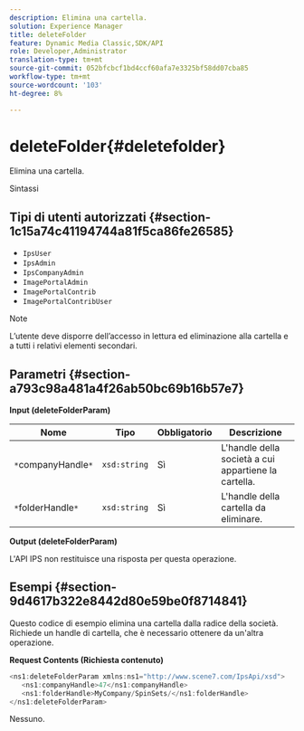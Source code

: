 ```yaml
---
description: Elimina una cartella.
solution: Experience Manager
title: deleteFolder
feature: Dynamic Media Classic,SDK/API
role: Developer,Administrator
translation-type: tm+mt
source-git-commit: 052bfcbcf1bd4ccf60afa7e3325bf58dd07cba85
workflow-type: tm+mt
source-wordcount: '103'
ht-degree: 8%

---
```



# deleteFolder{#deletefolder}

Elimina una cartella.

Sintassi

## Tipi di utenti autorizzati {#section-1c15a74c41194744a81f5ca86fe26585}

* `IpsUser`
* `IpsAdmin`
* `IpsCompanyAdmin`
* `ImagePortalAdmin`
* `ImagePortalContrib`
* `ImagePortalContribUser`

>[!NOTE]
>
>L’utente deve disporre dell’accesso in lettura ed eliminazione alla cartella e a tutti i relativi elementi secondari.

## Parametri {#section-a793c98a481a4f26ab50bc69b16b57e7}

**Input (deleteFolderParam)**

| Nome | Tipo | Obbligatorio | Descrizione |
|---|---|---|---|
| `*`companyHandle`*` | `xsd:string` | Sì | L&#39;handle della società a cui appartiene la cartella. |
| `*`folderHandle`*` | `xsd:string` | Sì | L&#39;handle della cartella da eliminare. |

**Output (deleteFolderParam)**

L&#39;API IPS non restituisce una risposta per questa operazione.

## Esempi {#section-9d4617b322e8442d80e59be0f8714841}

Questo codice di esempio elimina una cartella dalla radice della società. Richiede un handle di cartella, che è necessario ottenere da un&#39;altra operazione.

**Request Contents (Richiesta contenuto)**

```java
<ns1:deleteFolderParam xmlns:ns1="http://www.scene7.com/IpsApi/xsd">
   <ns1:companyHandle>47</ns1:companyHandle>
   <ns1:folderHandle>MyCompany/SpinSets/</ns1:folderHandle>
</ns1:deleteFolderParam>
```

Nessuno.
